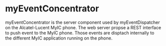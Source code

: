 myEventConcentrator
===================

myEventConcentrator is the server component used by myEventDispatcher on the Alcatel-Lucent MyIC phone. The web server propse a REST interface to push event to the MyIC phone. Those events are disptach internally to the different MyIC application running on the phone.
